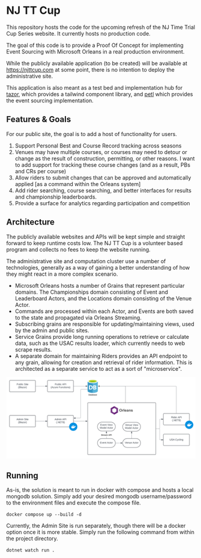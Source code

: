 # NJ TT Cup

This repository hosts the code for the upcoming refresh of the NJ Time Trial Cup Series website. It currently hosts no production code.

The goal of this code is to provide a Proof Of Concept for implementing Event Sourcing with Microsoft Orleans in a real production environment. 

While the publicly available application (to be created) will be available at https://njttcup.com at some point, there is no intention to deploy the administrative site.

This application is also meant as a test bed and implementation hub for [tazor](https://github.com/jsedlak/tazor), which provides a tailwind component library, and [petl](https://github.com/jsedlak/petl) which provides the event sourcing implementation.

## Features & Goals

For our public site, the goal is to add a host of functionality for users.

1. Support Personal Best and Course Record tracking across seasons
2. Venues may have multiple courses, or courses may need to detour or change as the result of construction, permitting, or other reasons. I want to add support for tracking these course changes (and as a result, PBs and CRs per course)
3. Allow riders to submit changes that can be approved and automatically applied [as a command within the Orleans system]
4. Add rider searching, course searching, and better interfaces for results and championship leaderboards.
5. Provide a surface for analytics regarding participation and competition

## Architecture

The publicly available websites and APIs will be kept simple and straight forward to keep runtime costs low. The NJ TT Cup is a volunteer based program and collects no fees to keep the website running.

The administrative site and computation cluster use a number of technologies, generally as a way of gaining a better understanding of how they might react in a more complex scenario.

* Microsoft Orleans hosts a number of Grains that represent particular domains. The Championships domain consisting of Event and Leaderboard Actors, and the Locations domain consisting of the Venue Actor.
* Commands are processed within each Actor, and Events are both saved to the state and propagated via Orleans Streaming.
* Subscribing grains are responsible for updating/maintaining views, used by the admin and public sites.
* Service Grains provide long running operations to retrieve or calculate data, such as the USAC results loader, which currently needs to web scrape results.
* A separate domain for maintaining Riders provides an API endpoint to any grain, allowing for creation and retrieval of rider information. This is architected as a separate service to act as a sort of "microservice".

![Architecture Overview](doc/architecture.png)

## Running

As-is, the solution is meant to run in docker with compose and hosts a local mongodb solution. Simply add your desired mongodb username/password to the environment files and execute the compose file.

```
docker compose up --build -d
```

Currently, the Admin Site is run separately, though there will be a docker option once it is more stable. Simply run the following command from within the project directory.

```
dotnet watch run .
```